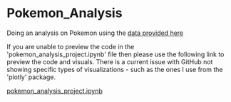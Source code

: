 # Pokemon_Analysis
Doing an analysis on Pokemon using the [data provided here](https://github.com/lgreski/pokemonData)

If you are unable to preview the code in the 'pokemon_analysis_project.ipynb' file then please use
the following link to preview the code and visuals. There is a current issue with GitHub not
showing specific types of visualizations - such as the ones I use from the 'plotly' package.

[pokemon_analysis_project.ipynb](https://nbviewer.jupyter.org/github/calvintirrell/Pokemon_Analysis/blob/main/pokemon_analysis_project.ipynb)
